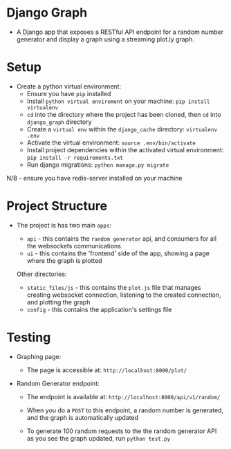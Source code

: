 # Django Graph

- A Django app that exposes a RESTful API endpoint for a random number generator and display a graph using a streaming plot.ly graph.

# Setup

- Create a python virtual environment:
  - Ensure you have `pip` installed
  - Install `python virtual enviroment` on your machine: `pip install virtualenv`
  - `cd` into the directory where the project has been cloned, then `cd` into `django_graph` directory
  - Create a `virtual env` within the `django_cache` directory:  `virtualenv .env`
  - Activate the virtual environment: `source .env/bin/activate`
  - Install project dependencies within the activated virtual environment: `pip install -r requirements.txt`
  - Run django migrations: `python manage.py migrate`

N/B - ensure you have redis-server installed on your machine

# Project Structure

- The project is has two main `apps`:
  - `api` -  this contains the `random generator` api, and consumers for all the websockets communications
  - `ui` - this contains the 'frontend' side of the app, showing a page where the graph is plotted

  Other directories:
    - `static_files/js` - this contains the `plot.js` file that manages creating websocket connection,
    listening to the created connection, and plotting the graph
    - `config` - this contains the application's settings file


# Testing

- Graphing page:
  - The page is accessible at:  `http://localhost:8000/plot/`

- Random Generator endpoint:
  - The endpoint is available at: `http://localhost:8000/api/v1/random/`
  - When you do a `POST` to this endpoint, a random number is generated, and
  the graph is automatically updated

  - To generate 100 random requests to the the random generator API as you see the graph updated,
  run `python test.py`


